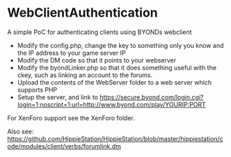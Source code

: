 # WebClientAuthentication

A simple PoC for authenticating clients using BYONDs webclient

- Modify the config.php, change the key to something only you know and the IP address to your game server IP
- Modify the DM code so that it points to your webserver
- Modify the byondLinker.php so that it does something useful with the ckey, such as linking an account to the forums.
- Upload the contents of the WebServer folder to a web server which supports PHP
- Setup the server, and link to https://secure.byond.com/login.cgi?login=1;noscript=1;url=http://www.byond.com/play/YOURIP:PORT

For XenForo support see the XenForo folder.

Also see: https://github.com/HippieStation/HippieStation/blob/master/hippiestation/code/modules/client/verbs/forumlink.dm
